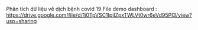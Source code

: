 Phân tích dữ liệu về dịch bệnh covid 19 
File demo dashboard : https://drive.google.com/file/d/1i0TpVSC1IpjlZpxTWLVt0wr6eVd95PI3/view?usp=sharing
